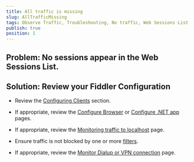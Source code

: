 ```yaml
---
title: All traffic is missing
slug: AllTrafficMissing
tags: Observe Traffic, Troubleshooting, No traffic, Web Sessions List
publish: true
position: 1
---
```


Problem: No sessions appear in the Web Sessions List.
-----------------------------------------------------

Solution: Review your Fiddler Configuration
-------------------------------------------

+ Review the [Configuring Clients][1] section.

+ If appropriate, review the [Configure Browser][2] or [Configure .NET app][3] pages.
 
+ If appropriate, review the [Monitoring traffic to localhost][5] page.

+ Ensure traffic is not blocked by one or more [filters][6].

+ If appropriate, review the [Monitor Dialup or VPN connection][4] page.

[1]: ../../Configure-Fiddler/Tasks/ConfigureFiddler
[2]: ../../Configure-Fiddler/Tasks/ConfigureBrowsers
[3]: ../../Configure-Fiddler/Tasks/ConfigureDotNETApp
[4]: ../../Configure-Fiddler/Tasks/MonitorDialupAndVPN
[5]: ../../Configure-Fiddler/Tasks/MonitorLocalTraffic
[6]: ../../KnowledgeBase/Filters

